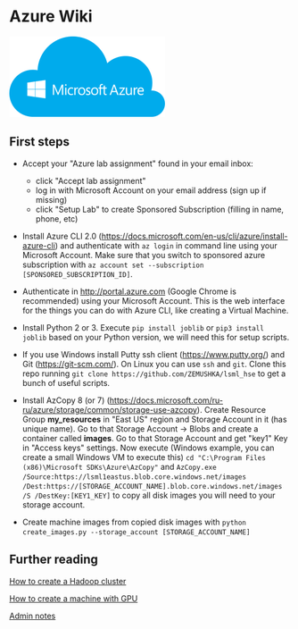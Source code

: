# Azure Wiki

![](docs/azure_logo.png)

## First steps
* Accept your "Azure lab assignment" found in your email inbox:
    - click "Accept lab assignment"
    - log in with Microsoft Account on your email address (sign up if missing)
    - click "Setup Lab" to create Sponsored Subscription (filling in name, phone, etc)

* Install Azure CLI 2.0 (https://docs.microsoft.com/en-us/cli/azure/install-azure-cli)
and authenticate with `az login` in command line using your Microsoft Account.
Make sure that you switch to sponsored azure subscription with
`az account set --subscription [SPONSORED_SUBSCRIPTION_ID]`.

* Authenticate in http://portal.azure.com (Google Chrome is recommended) using your Microsoft Account.
This is the web interface for the things you can do with Azure CLI, like creating a Virtual Machine.

* Install Python 2 or 3. Execute `pip install joblib` or `pip3 install joblib` based on your Python version,
we will need this for setup scripts.

* If you use Windows install Putty ssh client (https://www.putty.org/) and Git (https://git-scm.com/).
On Linux you can use `ssh` and `git`.
Clone this repo running `git clone https://github.com/ZEMUSHKA/lsml_hse` to get a bunch of useful scripts.

* Install AzCopy 8 (or 7) (https://docs.microsoft.com/ru-ru/azure/storage/common/storage-use-azcopy).
Create Resource Group **my_resources** in "East US" region and Storage Account in it (has unique name).
Go to that Storage Account -> Blobs and create a container called **images**.
Go to that Storage Account and get "key1" Key in "Access keys" settings.
Now execute (Windows example, you can create a small Windows VM to execute this)
`cd "C:\Program Files (x86)\Microsoft SDKs\Azure\AzCopy"` and `AzCopy.exe /Source:https://lsml1eastus.blob.core.windows.net/images /Dest:https://[STORAGE_ACCOUNT_NAME].blob.core.windows.net/images /S /DestKey:[KEY1_KEY]`
to copy all disk images you will need to your storage account.

* Create machine images from copied disk images with
`python create_images.py --storage_account [STORAGE_ACCOUNT_NAME]`

## Further reading
[How to create a Hadoop cluster](docs/CREATE_CLUSTER.md)

[How to create a machine with GPU](docs/CREATE_GPU.md)

[Admin notes](docs/ADMIN.md)
